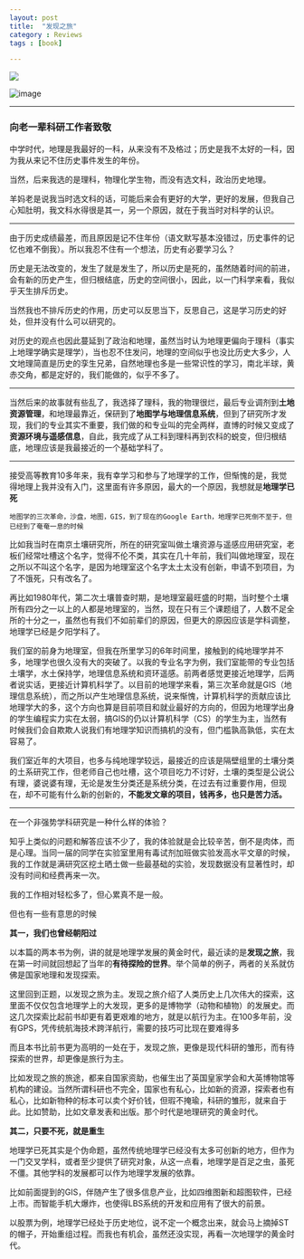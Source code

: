 ```yaml
---
layout: post
title:  "发现之旅"
category : Reviews
tags : [book]

---
```



[![](http://img4.douban.com/lpic/s5975156.jpg)](http://book.douban.com/review/3673189/)



![image](http://img4.douban.com/lpic/s7045008.jpg)


---

### 向老一辈科研工作者致敬

中学时代，地理是我最好的一科，从来没有不及格过；历史是我不太好的一科，因为我从来记不住历史事件发生的年份。

当然，后来我选的是理科，物理化学生物，而没有选文科，政治历史地理。

羊妈老是说我当时选文科的话，可能后来会有更好的大学，更好的发展，但我自己心知肚明，我文科水得很是其一，另一个原因，就在于我当时对科学的认识。

---

由于历史成绩最差，而且原因是记不住年份（语文默写基本没错过，历史事件的记忆也难不倒我）。所以我忍不住有一个想法，历史有必要学习么？

历史是无法改变的，发生了就是发生了，所以历史是死的，虽然随着时间的前进，会有新的历史产生，但归根结底，历史的空间很小，因此，以一门科学来看，我似乎天生排斥历史。

当然我也不排斥历史的作用，历史可以反思当下，反思自己，这是学习历史的好处，但并没有什么可以研究的。

对历史的观点也因此蔓延到了政治和地理，虽然当时认为地理更偏向于理科（事实上地理学确实是理学），当也忍不住发问，地理的空间似乎也没比历史大多少，人文地理简直是历史的孪生兄弟，自然地理也多是一些常识性的学习，南北半球，黄赤交角，都是定好的，我们能做的，似乎不多了。

---

当然后来的故事就有些乱了，我选择了理科，我的物理很烂，最后专业调剂到**土地资源管理**，和地理最靠近，保研到了**地图学与地理信息系统**，但到了研究所才发现，我们的专业其实不重要，我们做的和专业叫的完全两样，直博的时候又变成了**资源环境与遥感信息**，自此，我完成了从工科到理科再到农科的蜕变，但归根结底，地理应该是我最接近的一个基础学科了。

---

接受高等教育10多年来，我有幸学习和参与了地理学的工作，但惭愧的是，我觉得地理上我并没有入门，这里面有许多原因，最大的一个原因，我想就是**地理学已死**

`地图学的三次革命，沙盘，地图，GIS，到了现在的Google Earth，地理学已死倒不至于，但已经到了奄奄一息的时候`

比如我当时在南京土壤研究所，所在的研究室叫做土壤资源与遥感应用研究室，老板们经常吐槽这个名字，觉得不伦不类，其实在几十年前，我们叫做地理室，现在之所以不叫这个名字，是因为地理室这个名字太土太没有创新，申请不到项目，为了不饿死，只有改名了。

再比如1980年代，第二次土壤普查时期，是地理室最旺盛的时期，当时整个土壤所有四分之一以上的人都是地理室的，当然，现在只有三个课题组了，人数不足全所的十分之一，虽然也有我们不如前辈们的原因，但更大的原因应该是学科调整，地理学已经是夕阳学科了。

我们室的前身为地理室，但我在所里学习的6年时间里，接触到的纯地理学并不多，地理学也很久没有大的突破了。以我的专业名字为例，我们室能带的专业包括土壤学，水土保持学，地理信息系统和资环遥感。前两者感觉更接近地理学，后两者说实话，更接近计算机科学了。以目前的地理学来看，第三次革命就是GIS（地理信息系统），而之所以产生地理信息系统，说来惭愧，计算机科学的贡献应该比地理学大的多，这个方向也算是目前项目和就业最好的方向的，但因为地理学出身的学生编程实力实在太弱，搞GIS的仍以计算机科学（CS）的学生为主，当然有时候我们会自欺欺人说我们有地理学知识而搞机的没有，但门槛孰高孰低，实在太容易了。

我们室近年的大项目，也多与纯地理学较远，最接近的应该是隔壁组里的土壤分类的土系研究工作，但老师自己也吐槽，这个项目吃力不讨好，土壤的类型是公说公有理，婆说婆有理，无论是发生分类还是系统分类，在过去有过重要作用，但现在，却不可能有什么新的创新的，**不能发文章的项目，钱再多，也只是苦力活。**

---

在一个非强势学科研究是一种什么样的体验？

知乎上类似的问题和解答应该不少了，我的体验就是会比较辛苦，倒不是肉体，而是心理。当同一届的同学在实验室里用有毒试剂加班做实验发高水平文章的时候，我的工作就是满研究区挖土晒土做一些最基础的实验，发现数据没有显著性时，却没有时间和经费再来一次。

我的工作相对轻松多了，但心累真不是一般。

但也有一些有意思的时候

**其一，我们也曾经朝阳过**

以本篇的两本书为例，讲的就是地理学发展的黄金时代，最近读的是**发现之旅**，我在第一时间就回想起了当年的**有待探险的世界**。举个简单的例子，两者的关系就仿佛是国家地理和发现探索。

这里回到正题，以发现之旅为主。发现之旅介绍了人类历史上几次伟大的探索，这里面不仅仅包含地理学上的大发现，更多的是博物学（动物和植物）的发展史。而这几次探索比起前书却更有着更艰难的地方，就是以航行为主。在100多年前，没有GPS，凭传统航海技术跨洋航行，需要的技巧可比现在要难得多

而且本书比前书更为高明的一处在于，发现之旅，更像是现代科研的雏形，而有待探索的世界，却更像是旅行为主。

比如发现之旅的旅途，都来自国家资助，也催生出了英国皇家学会和大英博物馆等机构的建设。当然所谓科研也不完全，国家也有私心，比如新的资源，探索者也有私心，比如新物种的标本可以卖个好价钱，但瑕不掩瑜，科研的雏形，就来自于此。比如赞助，比如文章发表和出版。那个时代是地理研究的黄金时代。

**其二，只要不死，就是重生**

地理学已死其实是个伪命题，虽然传统地理学已经没有太多可创新的地方，但作为一门交叉学科，或者至少提供了研究对象，从这一点看，地理学是百足之虫，虽死不僵。其他学科的发展都可以作为地理学发展的依靠。

比如前面提到的GIS，伴随产生了很多信息产业，比如四维图新和超图软件，已经上市。而智能手机大爆炸，也使得LBS系统的开发和应用有了很大的前景。

以股票为例，地理学已经处于历史地位，说不定一个概念出来，就会马上摘掉ST的帽子，开始重组过程。而我也有机会，虽然还没实现，再看一次地理学的黄金时代。





